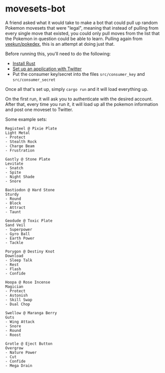 # movesets-bot

A friend asked what it would take to make a bot that could pull up random Pokemon movesets that were
"legal", meaning that instead of pulling from every single move that existed, you could only pull
moves from the list that the Pokemon in question could be able to learn. Pulling again from
[veekun/pokedex][], this is an attempt at doing just that.

[veekun/pokedex]: https://github.com/veekun/pokedex

Before running this, you'll need to do the following:

- [Install Rust](https://www.rust-lang.org/en-US/install.html)
- [Set up an application with Twitter](https://apps.twitter.com/)
- Put the consumer key/secret into the files `src/consumer_key` and `src/consumer_secret`

Once all that's set up, simply `cargo run` and it will load everything up.

On the first run, it will ask you to authenticate with the desired account. After that, every time
you run it, it will load up all the pokemon information and post one moveset to Twitter.

Some example sets:

```text
Registeel @ Pixie Plate
Light Metal
- Protect
- Stealth Rock
- Charge Beam
- Frustration

Gastly @ Stone Plate
Levitate
- Snatch
- Spite
- Night Shade
- Snore

Bastiodon @ Hard Stone
Sturdy
- Round
- Block
- Attract
- Taunt

Geodude @ Toxic Plate
Sand Veil
- Superpower
- Gyro Ball
- Earth Power
- Tackle

Porygon @ Destiny Knot
Download
- Sleep Talk
- Rest
- Flash
- Confide

Hoopa @ Rose Incense
Magician
- Protect
- Astonish
- Skill Swap
- Dual Chop

Swellow @ Maranga Berry
Guts
- Wing Attack
- Snore
- Round
- Roost

Grotle @ Eject Button
Overgrow
- Nature Power
- Cut
- Confide
- Mega Drain
```
